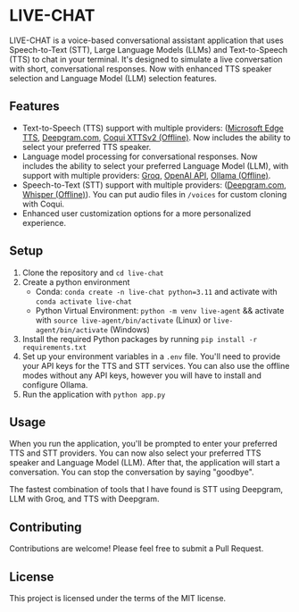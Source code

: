 # LIVE-CHAT

LIVE-CHAT is a voice-based conversational assistant application that uses Speech-to-Text (STT), Large Language Models (LLMs) and Text-to-Speech (TTS) to chat in your terminal. It's designed to simulate a live conversation with short, conversational responses. Now with enhanced TTS speaker selection and Language Model (LLM) selection features.

## Features

- Text-to-Speech (TTS) support with multiple providers: ([Microsoft Edge TTS](https://github.com/rany2/edge-tts), [Deepgram.com](https://deepgram.com/product/text-to-speech), [Coqui XTTSv2 (Offline)](https://huggingface.co/coqui/XTTS-v2). Now includes the ability to select your preferred TTS speaker.
- Language model processing for conversational responses. Now includes the ability to select your preferred Language Model (LLM), with support with multiple providers: [Groq](https://groq.com/), [OpenAI API](https://openai.com/blog/openai-api), [Ollama (Offline)](https://github.com/ollama/ollama).
- Speech-to-Text (STT) support with multiple providers: ([Deepgram.com](https://deepgram.com/product/speech-to-text), [Whisper (Offline)](https://github.com/openai/whisper)). You can put audio files in `/voices` for custom cloning with Coqui.
- Enhanced user customization options for a more personalized experience.

## Setup

1. Clone the repository and `cd live-chat`
2. Create a python environment 
    - Conda: `conda create -n live-chat python=3.11` and activate with `conda activate live-chat`
    - Python Virtual Environment: `python -m venv live-agent` && activate with `source live-agent/bin/activate` (Linux) or `live-agent/bin/activate` (Windows)
3. Install the required Python packages by running `pip install -r requirements.txt`
4. Set up your environment variables in a `.env` file. You'll need to provide your API keys for the TTS and STT services. You can also use the offline modes without any API keys, however you will have to install and configure Ollama.
5. Run the application with `python app.py`

## Usage

When you run the application, you'll be prompted to enter your preferred TTS and STT providers. You can now also select your preferred TTS speaker and Language Model (LLM). After that, the application will start a conversation. You can stop the conversation by saying "goodbye".

The fastest combination of tools that I have found is STT using Deepgram, LLM with Groq, and TTS with Deepgram.

## Contributing

Contributions are welcome! Please feel free to submit a Pull Request.

## License

This project is licensed under the terms of the MIT license.